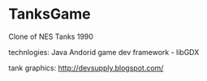 # TanksGame
Clone of NES Tanks  1990 

technlogies:
Java Andorid
game dev framework - libGDX

tank graphics:
http://devsupply.blogspot.com/
